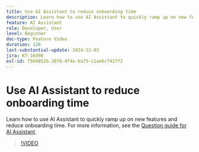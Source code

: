 ```yaml
---
title: Use AI Assistant to reduce onboarding time
description: Learn how to use AI Assistant to quickly ramp up on new features and reduce onboarding time.
feature: AI Assistant
role: Developer, User
level: Beginner
doc-type: Feature Video
duration: 128
last-substantial-update: 2024-12-03
jira: KT-16498
exl-id: f569852b-3076-4f4e-ba75-c1ae6c7437f2
---
```

# Use AI Assistant to reduce onboarding time

Learn how to use AI Assistant to quickly ramp up on new features and reduce onboarding time. For more information, see the [Question guide for AI Assistant](https://experienceleague.adobe.com/en/docs/experience-platform/ai-assistant/questions).

>[!VIDEO](https://video.tv.adobe.com/v/3438032/?learn=on&enablevpops)
